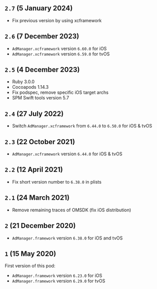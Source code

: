 ## `2.7` (5 January 2024)

- Fix previous version by using xcframework

## `2.6` (7 December 2023)

- `AdManager.xcframework` version `6.60.0` for iOS
- `AdManager.xcframework` version `6.59.0` for tvOS

## `2.5` (4 December 2023)

- Ruby 3.0.0
- Cocoapods 1.14.3
- Fix podspec, remove specific iOS target archs
- SPM Swift tools version 5.7

## `2.4` (27 July 2022)

- Switch `AdManager.xcframework` from `6.44.0` to `6.50.0` for iOS & tvOS

## `2.3` (22 October 2021)

- `AdManager.xcframework` version `6.44.0` for iOS & tvOS

## `2.2` (12 April 2021)

- Fix short version number to `6.38.0` in plists

## `2.1` (24 March 2021)

- Remove remaining traces of OMSDK (fix iOS distribution)

## `2` (21 December 2020)

- `AdManager.framework` version `6.38.0` for iOS and tvOS

## `1` (15 May 2020)

First version of this pod:

- `AdManager.framework` version `6.23.0` for iOS
- `AdManager.framework` version `6.29.0` for tvOS
